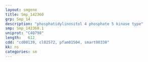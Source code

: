 ```yaml
---
layout: smgene
title: Smp_142360
grp: Smp_14
description: "phosphatidylinositol 4 phosphate 5 kinase type"
smp: Smp_142360.1
uniprot: "C4Q798"
length:   612
cdd: "cd00139, cl02572, pfam01504, smart00330"
kk: ns
categories: sm
---
```


